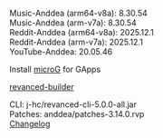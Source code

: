 Music-Anddea (arm64-v8a): 8.30.54  
Music-Anddea (arm-v7a): 8.30.54  
Reddit-Anddea (arm64-v8a): 2025.12.1  
Reddit-Anddea (arm-v7a): 2025.12.1  
YouTube-Anddea: 20.05.46  

Install [microG](https://github.com/WSTxda/MicroG-RE/releases) for GApps  

[revanced-builder](https://github.com/geologically/revanced-builder)
  
CLI: j-hc/revanced-cli-5.0.0-all.jar  
Patches: anddea/patches-3.14.0.rvp  
[Changelog](https://github.com/anddea/revanced-patches/releases/tag/v3.14.0)  
